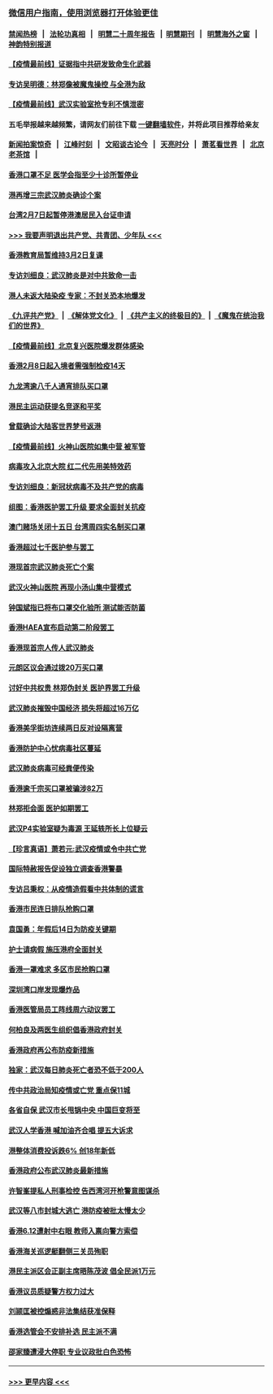 ### [微信用户指南，使用浏览器打开体验更佳](https://github.com/gfw-breaker/banned-news1/blob/master/indexes/wechat-guide.md?t=0)
#### [禁闻热榜](热点新闻.md?t=0)  &nbsp;&nbsp;|&nbsp;&nbsp; [法轮功真相](https://github.com/gfw-breaker/truth/blob/master/README.md?t=0) &nbsp;&nbsp;|&nbsp;&nbsp; [明慧二十周年报告](https://github.com/gfw-breaker/mh-reports/blob/master/README.md?t=0) &nbsp;&nbsp;|&nbsp;&nbsp;[明慧期刊](https://github.com/gfw-breaker/mh-qikan) &nbsp;&nbsp;|&nbsp;&nbsp; [明慧海外之窗](https://github.com/gfw-breaker/mh-news/blob/master/README.md?t=0) &nbsp;&nbsp;|&nbsp;&nbsp; [神韵特别报道](https://github.com/gfw-breaker/mh-news/blob/master/shenyun.md?t=0)
#### [【疫情最前线】证据指中共研发致命生化武器](../pages/nsc415/n11853087.md?t=02081422) 
#### [专访吴明德：林郑像被魔鬼操控 与全港为敌](../pages/nsc415/n11852734.md?t=02081422) 
#### [【疫情最前线】武汉实验室抢专利不慎泄密](../pages/nsc415/n11850310.md?t=02081422) 
#### 五毛举报越来越频繁，请网友们前往下载 [一键翻墙软件](https://github.com/gfw-breaker/ssr-accounts)，并将此项目推荐给亲友
#### [新闻拍案惊奇](https://github.com/gfw-breaker/banned-news1/blob/master/pages/link4.md) &nbsp;&nbsp;|&nbsp;&nbsp; [江峰时刻](https://github.com/gfw-breaker/banned-news1/blob/master/pages/link4.md) &nbsp;&nbsp;|&nbsp;&nbsp; [文昭谈古论今](https://github.com/gfw-breaker/banned-news1/blob/master/pages/link4.md) &nbsp;&nbsp;|&nbsp;&nbsp; [天亮时分](https://github.com/gfw-breaker/banned-news1/blob/master/pages/link4.md) &nbsp;&nbsp;|&nbsp;&nbsp; [萧茗看世界](https://github.com/gfw-breaker/banned-news1/blob/master/pages/link4.md) &nbsp;&nbsp;|&nbsp;&nbsp; [北京老茶馆](https://github.com/gfw-breaker/banned-news1/blob/master/pages/link4.md) &nbsp;&nbsp;|&nbsp;&nbsp; 
#### [香港口罩不足 医学会指至少十诊所暂停业](../pages/nsc415/n11850301.md?t=02081422) 
#### [港再增三宗武汉肺炎确诊个案](../pages/nsc415/n11850328.md?t=02081422) 
#### [台湾2月7日起暂停港澳居民入台证申请](../pages/nsc415/n11850304.md?t=02081422) 
#### [>>> 我要声明退出共产党、共青团、少年队 <<<](https://github.com/begood0513/goodnews/blob/master/quit/letter.md) 
#### [香港教育局暂维持3月2日复课](../pages/nsc415/n11850260.md?t=02081422) 
#### [专访刘细良：武汉肺炎是对中共致命一击](../pages/nsc415/n11849934.md?t=02081422) 
#### [港人未返大陆染疫 专家：不封关恐本地爆发](../pages/nsc415/n11848021.md?t=02081422) 
#### [《九评共产党》](https://github.com/begood0513/9ping.md/blob/master/README.md) &nbsp;|&nbsp; [《解体党文化》](../../../../jtdwh.md/blob/master/README.md)  &nbsp;|&nbsp; [《共产主义的终极目的》](../../../../gczydzjmd.md/blob/master/README.md) &nbsp;|&nbsp; [《魔鬼在统治我们的世界》](../../../../mgztzwmdsj.md/blob/master/README.md) 
#### [【疫情最前线】北京复兴医院爆发群体感染](../pages/nsc415/n11847626.md?t=02081422) 
#### [香港2月8日起入境者需强制检疫14天](../pages/nsc415/n11847658.md?t=02081422) 
#### [九龙湾逾八千人通宵排队买口罩](../pages/nsc415/n11847647.md?t=02081422) 
#### [港民主运动获提名竞逐和平奖](../pages/nsc415/n11847633.md?t=02081422) 
#### [曾载确诊大陆客世界梦号返港](../pages/nsc415/n11847608.md?t=02081422) 
#### [【疫情最前线】火神山医院如集中营 被军管](../pages/nsc415/n11847524.md?t=02081422) 
#### [病毒攻入北京大院 红二代先用美特效药](../pages/nsc415/n11847427.md?t=02081422) 
#### [专访刘细良：新冠状病毒不及共产党的病毒](../pages/nsc415/n11847164.md?t=02081422) 
#### [组图：香港医护罢工升级 要求全面封关抗疫](../pages/nsc415/n11844107.md?t=02081422) 
#### [澳门赌场关闭十五日 台湾周四实名制买口罩](../pages/nsc415/n11845083.md?t=02081422) 
#### [香港超过七千医护参与罢工](../pages/nsc415/n11845051.md?t=02081422) 
#### [港现首宗武汉肺炎死亡个案](../pages/nsc415/n11844998.md?t=02081422) 
#### [武汉火神山医院 再现小汤山集中营模式](../pages/nsc415/n11844763.md?t=02081422) 
#### [钟国斌指已将布口罩交化验所 测试能否防菌](../pages/nsc415/n11842783.md?t=02081422) 
#### [香港HAEA宣布启动第二阶段罢工](../pages/nsc415/n11842723.md?t=02081422) 
#### [香港现首宗人传人武汉肺炎](../pages/nsc415/n11842766.md?t=02081422) 
#### [元朗区议会通过拨20万买口罩](../pages/nsc415/n11842754.md?t=02081422) 
#### [讨好中共权贵 林郑伪封关 医护界罢工升级](../pages/nsc415/n11842359.md?t=02081422) 
#### [武汉肺炎摧毁中国经济 损失将超过16万亿](../pages/nsc415/n11839723.md?t=02081422) 
#### [香港美孚街坊连续两日反对设隔离营](../pages/nsc415/n11839962.md?t=02081422) 
#### [香港防护中心忧病毒社区蔓延](../pages/nsc415/n11839933.md?t=02081422) 
#### [武汉肺炎病毒可经粪便传染](../pages/nsc415/n11839939.md?t=02081422) 
#### [香港逾千宗买口罩被骗涉82万](../pages/nsc415/n11839914.md?t=02081422) 
#### [林郑拒会面 医护如期罢工](../pages/nsc415/n11839892.md?t=02081422) 
#### [武汉P4实验室疑为毒源 王延轶所长上位疑云](../pages/nsc415/n11835543.md?t=02081422) 
#### [【珍言真语】萧若元:武汉疫情或令中共亡党](../pages/nsc415/n11829394.md?t=02081422) 
#### [国际特赦报告促设独立调查香港警暴](../pages/nsc415/n11833845.md?t=02081422) 
#### [专访吕秉权：从疫情造假看中共体制的谎言](../pages/nsc415/n11833813.md?t=02081422) 
#### [香港市民连日排队抢购口罩](../pages/nsc415/n11833794.md?t=02081422) 
#### [袁国勇：年假后14日为防疫关键期](../pages/nsc415/n11831088.md?t=02081422) 
#### [护士请病假 施压港府全面封关](../pages/nsc415/n11831030.md?t=02081422) 
#### [香港一罩难求 多区市民抢购口罩](../pages/nsc415/n11831002.md?t=02081422) 
#### [深圳湾口岸发现爆炸品](../pages/nsc415/n11828802.md?t=02081422) 
#### [香港医管局员工阵线周六动议罢工](../pages/nsc415/n11828762.md?t=02081422) 
#### [何柏良及两医生组织倡香港政府封关](../pages/nsc415/n11828749.md?t=02081422) 
#### [香港政府再公布防疫新措施](../pages/nsc415/n11828716.md?t=02081422) 
#### [独家：武汉每日肺炎死亡者恐不低于200人](../pages/nsc415/n11828240.md?t=02081422) 
#### [传中共政治局知疫情或亡党 重点保11城](../pages/nsc415/n11828145.md?t=02081422) 
#### [各省自保 武汉市长甩锅中央 中国巨变将至](../pages/nsc415/n11828021.md?t=02081422) 
#### [武汉人学香港 喊加油齐合唱 提五大诉求](../pages/nsc415/n11827046.md?t=02081422) 
#### [港整体消费投诉跌6% 创18年新低](../pages/nsc415/n11817280.md?t=02081422) 
#### [香港政府公布武汉肺炎最新措施](../pages/nsc415/n11817152.md?t=02081422) 
#### [许智峯提私人刑事检控 告西湾河开枪警意图谋杀](../pages/nsc415/n11817132.md?t=02081422) 
#### [武汉等八市封城大逃亡 港防疫被批太慢太少](../pages/nsc415/n11817058.md?t=02081422) 
#### [香港6.12遭射中右眼 教师入禀向警方索偿](../pages/nsc415/n11814678.md?t=02081422) 
#### [香港海关巡逻艇翻侧三关员殉职](../pages/nsc415/n11814604.md?t=02081422) 
#### [港民主派区会正副主席晤陈茂波 倡全民派1万元](../pages/nsc415/n11814582.md?t=02081422) 
#### [香港议员质疑警方权力过大](../pages/nsc415/n11814560.md?t=02081422) 
#### [刘颕匡被控煽惑非法集结获准保释](../pages/nsc415/n11811727.md?t=02081422) 
#### [香港选管会不安排补选 民主派不满](../pages/nsc415/n11811691.md?t=02081422) 
#### [邵家臻遭浸大停职 专业议政批白色恐怖](../pages/nsc415/n11811670.md?t=02081422) 

----
#### [ >>> 更早内容 <<< ](../indexes/nsc415-earlier.md)
